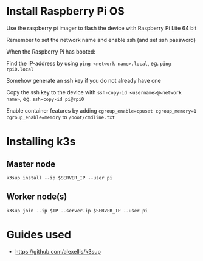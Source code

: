 
# Install Raspberry Pi OS

Use the raspberry pi imager to flash the device with Raspberry Pi Lite 64 bit

Remember to set the network name and enable ssh (and set ssh password)

When the Raspberry Pi has booted:

Find the IP-address by using `ping <network name>.local`, eg. `ping rpi0.local`

Somehow generate an ssh key if you do not already have one

Copy the ssh key to the device with `ssh-copy-id <username>@<network name>`, eg. `ssh-copy-id pi@rpi0`

Enable container features by adding `cgroup_enable=cpuset cgroup_memory=1 cgroup_enable=memory` to `/boot/cmdline.txt`

# Installing k3s

## Master node
`k3sup install --ip $SERVER_IP --user pi`

## Worker node(s)
`k3sup join --ip $IP --server-ip $SERVER_IP --user pi`



# Guides used

* https://github.com/alexellis/k3sup
